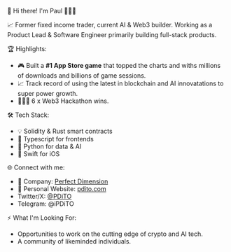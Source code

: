 👋 Hi there! I'm Paul 👨🏻‍💻

📈 Former fixed income trader, current AI & Web3 builder. Working as a Product Lead & Software Engineer primarily building full-stack products.

🏆 Highlights:
- 🎮 Built a **#1 App Store game** that topped the charts and withs millions of downloads and billions of game sessions.
- 📈 Track record of using the latest in blockchain and AI innovatations to super power growth.
- 👨🏻‍💻 6 x Web3 Hackathon wins.

🛠️ Tech Stack:
- 💡 Solidity & Rust smart contracts
- 🔩 Typescript for frontends
- 🐍 Python for data & AI
- 📱 Swift for iOS

🌐 Connect with me:
- 🏢 Company: [Perfect Dimension](https://perfectdimension.com)
- 📄 Personal Website: [pdito.com](https://pdito.com)
- Twitter/X: [@PDiTO](https://twitter.com/pdito)
- Telegram: @iPDiTO

⚡ What I'm Looking For:
- Opportunities to work on the cutting edge of crypto and AI tech.
- A community of likeminded individuals.
